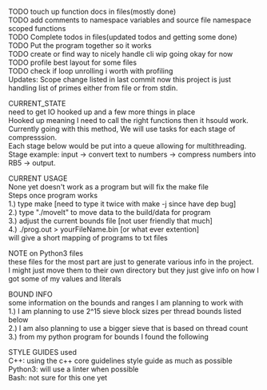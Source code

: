 TODO touch up function docs in files(mostly done)   
TODO add comments to namespace variables and source file namespace scoped functions   
TODO Complete todos in files(updated todos and getting some done)   
TODO Put the program together so it works   
TODO create or find way to nicely handle cli wip going okay for now    
TODO profile best layout for some files   
TODO check if loop unrolling i worth with profiling   
Updates: Scope change listed in last commit now this project is just handling list of primes either from file or from stdin.  
   
CURRENT_STATE   
need to get IO hooked up and a few more things in place   
Hooked up meaning I need to call the right functions then it hsould work.   
Currently going with this method, We will use tasks for each stage of compresssion.   
Each stage below would be put into a queue allowing for multithreading.  
Stage example: input -> convert text to numbers -> compress numbers into RB5 -> output.   

  
CURRENT USAGE   
None yet doesn't work as a program but will fix the make file   
Steps once program works   
1.) type make [need to type it twice with make -j since have dep bug]   
2.) type "./moveIt" to move data to the build/data for program   
3.) adjust the current bounds file [not user friendly that much]   
4.) ./prog.out > yourFileName.bin [or what ever extention]   
will give a short mapping of programs to txt files  
  
NOTE on Python3 files  
these files for the most part are just to generate various info in the project.  
I might just move them to their own directory but they just give info on how I  
got some of my values and literals  

  
BOUND INFO  
some information on the bounds and ranges I am planning to work with  
1.) I am planning to use 2^15 sieve block sizes per thread bounds listed below    
2.) I am also planning to use a bigger sieve that is based on thread count    
3.) from my python program for bounds I found the following    

STYLE GUIDES used  
C++: using the c++ core guidelines style guide as much as possible  
Python3: will use a linter when possible  
Bash: not sure for this one yet  

